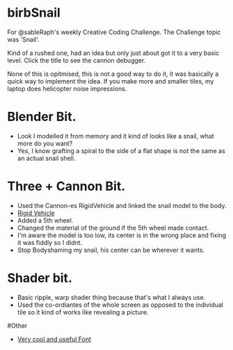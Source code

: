 # birbSnail

For @sableRaph's weekly Creative Coding Challenge. The Challenge topic was 'Snail'.

Kind of a rushed one, had an idea but only just about got it to a very basic level. Click the title to see the cannon debugger.

None of this is opitmised, this is not a good way to do it, it was basically a quick way to implement the idea. If you make more and smaller tiles, my laptop does helicopter noise impressions.  

# Blender Bit.
- Look I modelled it from memory and it kind of looks like a snail, what more do you want?
- Yes, I know grafting a spiral to the side of a flat shape is not the same as an actual snail shell.


# Three + Cannon Bit.
- Used the Cannon-es RigidVehicle and linked the snail model to the body.
- [Rigid Vehicle](https://pmndrs.github.io/cannon-es/examples/rigid_vehicle)
- Added a 5th wheel.
- Changed the material of the ground if the 5th wheel made contact.
- I'm aware the model is too low, its center is in the wrong place and fixing it was fiddly so I didnt.
- Stop Bodyshaming my snail, his center can be wherever it wants.

# Shader bit.
- Basic ripple, warp shader thing because that's what I always use.
- Used the co-ordiantes of the whole screen as opposed to the individual tile so it kind of works like revealing a picture. 



#Other
- [Very cool and useful Font](https://www.fontsmarket.com/font-download/ck-snail)
